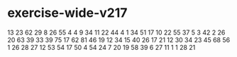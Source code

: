 # exercise-wide-v217
13
23
62
29
8
26
55
4
4
9
34
11
22
44
4
1
34
51
17
10
22
55
37
5
3
42
2
26
20
63
39
33
39
75
17
62
81
46
19
12
34
15
40
26
17
21
12
30
34
23
45
68
56
1
26
28
27
12
53
54
17
50
4
54
24
7
20
19
58
39
6
27
11
1
1
28
21
